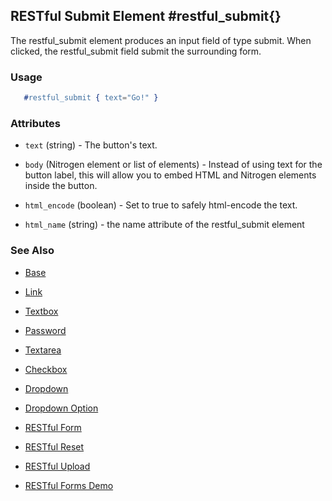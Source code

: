
## RESTful Submit Element #restful_submit{}
  The restful_submit element produces an input field of type submit.
  When clicked, the restful_submit field submit the surrounding form.

### Usage

```erlang
   #restful_submit { text="Go!" }

```

### Attributes

   * `text` (string) - The button's text.

   * `body` (Nitrogen element or list of elements) - Instead of using text
    for the button label, this will allow you to embed HTML and Nitrogen
    elements inside the button.

   * `html_encode` (boolean) - Set to true to safely html-encode the text.

   * `html_name` (string) - the name attribute of the restful_submit
    element 

### See Also

 *  [Base](./base.html)

 *  [Link](./link.html)

 *  [Textbox](./textbox.html)

 *  [Password](./password.html)

 *  [Textarea](./textarea.html)

 *  [Checkbox](./checkbox.html)

 *  [Dropdown](./dropdown.html)

 *  [Dropdown Option](./option.html)
   
 *  [RESTful Form](restful_form.html)

 *  [RESTful Reset](restful_reset.html)

 *  [RESTful Upload](restful_upload.html)

 *  [RESTful Forms Demo](http://nitrogenproject.com/demos/restful)
